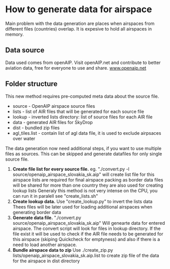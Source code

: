 
# How to generate data for airspace

Main problem with the data generation are places when airspaces from different files (countries)
overlap. It is expesive to hold all airspaces in memory.

## Data source

Data used comes from openAIP. Visit openAIP.net and contribute to better aviation data, free for everyone to use and share.
www.openaip.net

## Folder structure

This new method requires pre-computed meta data about the source file. 
 * source - OpenAIP airspace source files
 * lists - list of AIR files that will be generated for each source file
 * lookup - inverted lists directory: list of source files for each AIR file
 * data - generated AIR files for SkyDrop
 * dist - bundled zip files
 * agl_tiles.list - contain list of agl data file, it is used to exclude airpsaces over water


The data generation now need additional steps, if you want to use multiple files as sources.
This can be skipped and generate datafiles for only single source file.
 1. **Create file list for every source file.**
    eg. "./convert.py -l source/openaip_airspace_slovakia_sk.aip" will create list file for this airspace
    lists are required for final airspace packing as border data files will be shared for more than one country
    they are also used for creating lookup lists
    Generaly this method is not very intense on the CPU, you can run it in paralell see "create_lists.sh"
 2. **Create lookup data.**
    Use "create_lookup.py" to invert the lists data
    Thees files will be later used for loading additional airspaces when generating border data
 3. **Generate data file.**
    "./convert.py source/openaip_airspace_slovakia_sk.aip" Will genearte data for entered airspace.
    The convert script will look for files in lookup directory.
    If the file exist it will be used to check if the AIR file needs to be generated for this airspace 
    (skiping Quickcheck for emptyness) and also if there is a need to load another airspace.
 4. **Bundle airspace data to zip**
    Use ./create_zip.py lists/openaip_airspace_slovakia_sk.aip.list to create zip file of the data for the airspace 
    in dist directory
 
